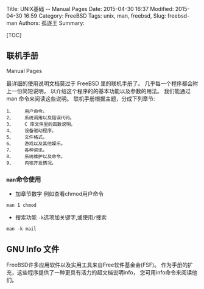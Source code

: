 Title: UNIX基础 -- Manual Pages
Date: 2015-04-30 16:37
Modified: 2015-04-30 16:59
Category: FreeBSD
Tags: unix, man, freebsd,
Slug: freebsd-man
Authors: 孤逐王
Summary:

[TOC]

## 联机手册
Manual Pages

最详细的使用说明文档莫过于 FreeBSD 里的联机手册了。 几乎每一个程序都会附上一份简短说明， 以介绍这个程序的的基本功能以及参数的用法。 我们能通过 man 命令来阅读这些说明。
联机手册根据主题，分成下列章节:
```
1、    用户命令。
2、    系统调用以及错误代码。
3、    C 库文件里的函数说明。
4、    设备驱动程序。
5、    文件格式。
6、    游戏以及其他娱乐。
7、    各种资讯。
8、    系统维护以及命令。
9、    内核开发情况。
```

### `man`命令使用

- 加章节数字
例如查看chmod用户命令

```
man 1 chmod
```

- 搜索功能
`-k`选项加关键字,或使用`/`搜索

```
man -k mail
```

## GNU Info 文件

FreeBSD许多应用软件以及实用工具来自Free软件基金会(FSF)。 作为手册的扩充，这些程序提供了一种更具有活力的超文档说明info， 您可用info命令来阅读他们。